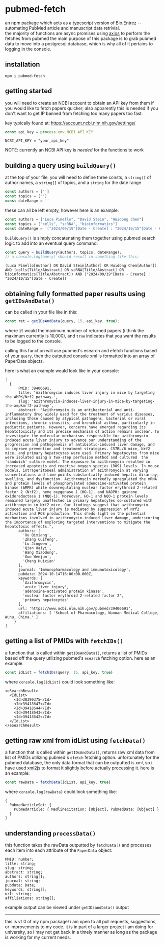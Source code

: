 # pubmed-fetch
an npm package which acts as a typescript version of Bio.Entrez -- automating PubMed article and manuscript data retrivial.  
the majority of functions are async promises using [axios](https://github.com/axios/axios) to perform the fetches from pubmed 
the main purpose of this package is to grab pubmed data to move into a postgresql database, which is why all of it pertains to logging in the console. 

## installation 

```
npm i pubmed-fetch
```

## getting started 

you will need to create an NCBI account to obtain an API key from them if you would like to fetch papers quicker; also apparently this is needed if you don't want to get IP banned from fetching too many papers too fast.

key typically found at: https://account.ncbi.nlm.nih.gov/settings/ 
```index.ts
const api_key = process.env.NCBI_API_KEY
```
```.env
NCBI_API_KEY = "your_api_key"
```
NOTE: currently an NCBI API key is *needed* for the functions to work 

## building a query using `buildQuery()`

at the top of your file, you will need to define three consts, a `string[]` of author names, a `string[]` of topics, and a `string` for the date range
```index.ts
const authors = ['']
const topics = ['']
const dateRange = ''
```
these can all be left empty, however here is an example: 
```index.ts
const authors = ["Luca Pinello", "David Stein", "Huidong Chen"]
const topics = ["cells", "scRNA", "bioinformatics"]
const dateRange = '("2024/09/19"[Date - Create] : "2024/10/15"[Date - Create])'
```

`buildQuery()` is simply concatenating them together using pubmed search logic to add into an eventual query command: 
```index.ts
const query = buildQuery(authors, topics, dateRange);
// a console.log(query) should result in something like this: 
```
`(Luca Pinello[Author] OR David Stein[Author] OR Huidong Chen[Author]) AND (cells[Title/Abstract] OR scRNA[Title/Abstract] OR bioinformatics[Title/Abstract]) AND ("2024/09/19"[Date - Create] : "2024/10/15"[Date - Create])`

## obtaining fully formatted paper results using `getIDsAndData()`
can be called in your file like in this: 
```index.ts
const ret = getIDsAndData(query, 15, api_key, true);
```
where `15` would the maximum number of returned papers (i think the maximum currently is 10,000), and `true` indicates that you want the results to be logged to the console. 

calling this function will use pubmed's esearch and efetch functions based of your `query`, then the outputted console xml is formatted into an array of PaperData objects.

here is what an example would look like in your console: 
```
[
  {
      PMID: 39406691,
      title: 'Azithromycin induces liver injury in mice by targeting the AMPK/Nrf2 pathway.',
      slug: 'azithromycin-induces-liver-injury-in-mice-by-targeting-the-ampknrf2-pathway',
      abstract: "Azithromycin is an antibacterial and anti-inflammatory drug widely used for the treatment of various diseases, including those caused by atypical pathogens, bacterial or viral infections, chronic sinusitis, and bronchial asthma, particularly in pediatric patients. However, concerns have emerged regarding its hepatotoxicity and its precise mechanism of action remains unclear. To investigate the molecular mechanisms responsible for azithromycin-induced acute liver injury to advance our understanding of the progression and pathogenesis of antibiotic-induced liver damage, and to improve prevention and treatment strategies. C57BL/6 mice, Nrf2 mice, and primary hepatocytes were used. Primary hepatocytes from mice were isolated using a two-step perfusion method and cultured  the 'sandwich' culture model. The exposure to azithromycin resulted in increased apoptosis and reactive oxygen species (ROS) levels. In mouse models, intraperitoneal administration of azithromycin at varying concentrations and time points substantially induced hepatic disarray, swelling, and dysfunction. Azithromycin markedly upregulated the mRNA and protein levels of phosphorylated adenosine-activated protein kinase (AMPK) while downregulating nuclear factor erythroid 2-related factor 2 (Nrf2), heme oxygenase 1 (HO-1), and NADPH: quinone oxidoreductase 1 (NQO-1). Moreover, HO-1 and NQO-1 protein levels remained largely unaffected in primary hepatocytes co-cultured with azithromycin in Nrf2 mice. Our findings suggest that azithromycin-induced acute liver injury is mediated by suppression of Nrf2 activation and ROS production. This sheds light on the potential mechanisms involved in azithromycin-induced liver damage, underscoring the importance of exploring targeted interventions to mitigate the hepatotoxic effects.",
      authors: [
        'Xu Qixiang',
        'Zhang Cuifeng',
        'Lu Jingwen',
        'Qian Haiyi',
        'Wang Xiaodong',
        'Guo Wenjun',
        'Cheng Huixian'
      ],
      journal: 'Immunopharmacology and immunotoxicology',
      pubdate: 2024-10-14T16:00:00.000Z,
      keywords: [
        'Azithromycin',
        'acute liver injury',
        'adenosine-activated protein kinase',
        'nuclear factor erythroid 2-related factor 2',
        'primary hepatocytes'
      ],
      url: 'https://www.ncbi.nlm.nih.gov/pubmed/39406691',
      affiliations: [ 'School of Pharmacology, Wannan Medical College, Wuhu, China.' ]
    }
]
```

## getting a list of PMIDs with `fetchIDs()`
a function that is called within `getIDsAndData()`, returns a list of PMIDs based off the query utilizing pubmed's `esearch` fetching option.
here as an example: 
```index.ts
const idList = fetchIDs(query, 15, api_key, true)
```
where `console.log(idList)` could look something like: 
```
<eSearchResult>
  <IdList>
    <Id>38390375</Id>
    <Id>39418647</Id>
    <Id>39418644</Id>
    <Id>39418643</Id>
    <Id>39418642</Id>
  </IdList>
</eSearchResult> 
```

## getting raw xml from idList using `fetchData()`
a function that is called within `getIDsAndData()`, returns raw xml data from list of PMIDs utilizing pubmed's `efetch` fetching option. unfortunately for the pubmed database, the only data format that can be outputted is xml, so i have used [xml2js](https://www.npmjs.com/package/xml2js) to format it slightly before actually processing it. 
here is an example: 
```index.ts
const rawData = fetchData(idList, api_key, true)
```
where `console.log(rawData)` could look something like: 
```
{
  PubmedArticleSet: {
    PubmedArticle: { MedlineCitation: [Object], PubmedData: [Object] }
  }
}
```

## understanding `processData()`
this function takes the rawData outputted by `fetchData()` and processes each item into each attribute of the `PaperData` object: 
```
PMID: number;
title: string;
slug: string;
abstract: string;
authors: string[];
journal: string;
pubdate: Date;
keywords: string[];
url: string;
affiliations: string[];
```
example output can be viewed under `getIDsandData()` output

---
this is v1.0 of my npm package! i am open to all pull requests, suggestions, or improvements to my code. it is in part of a larger project i am doing for university, so i may not get back in a timely manner as long as the package is working for my current needs. 
